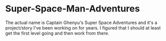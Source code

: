 # Super-Space-Man-Adventures
The actual name is Captain Ghenyu's Super Space Adventures and it's a project/story I've been working on for years. I figured that I should at least get the first level going and then work from there.
